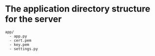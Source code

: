 # The application directory structure for the server

```text
app/
  - app.py
  - cert.pem
  - key.pem
  - settings.py
```
